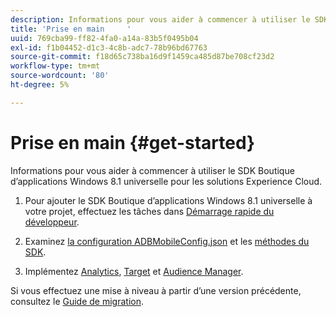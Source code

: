 ```yaml
---
description: Informations pour vous aider à commencer à utiliser le SDK Boutique d’applications Windows 8.1 universelle pour les solutions Experience Cloud.
title: 'Prise en main     '
uuid: 769cba99-ff82-4fa0-a14a-83b5f0495b04
exl-id: f1b04452-d1c3-4c8b-adc7-78b96bd67763
source-git-commit: f18d65c738ba16d9f1459ca485d87be708cf23d2
workflow-type: tm+mt
source-wordcount: '80'
ht-degree: 5%

---
```


# Prise en main      {#get-started}

Informations pour vous aider à commencer à utiliser le SDK Boutique d’applications Windows 8.1 universelle pour les solutions Experience Cloud.

1. Pour ajouter le SDK Boutique d’applications Windows 8.1 universelle à votre projet, effectuez les tâches dans [Démarrage rapide du développeur](/help/windows-appstore/c-getting-started/dev-qs.md).

1. Examinez [la configuration ADBMobileConfig.json](/help/windows-appstore/c-configuration/c.json.md) et les [méthodes du SDK](/help/windows-appstore/c-configuration/methods.md).

1. Implémentez [Analytics](/help/windows-appstore/analytics/analytics.md), [Target](/help/windows-appstore/target/target-methods.md) et [Audience Manager](/help/windows-appstore/audiencemgmt/audience-manager-methods.md).

Si vous effectuez une mise à niveau à partir d’une version précédente, consultez le [Guide de migration](/help/windows-appstore/migration-v3.md).
